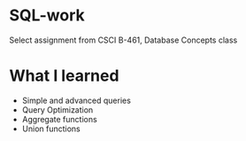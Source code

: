 # SQL-work
Select assignment from CSCI B-461, Database Concepts class

# What I learned 
- Simple and advanced queries 
- Query Optimization 
- Aggregate functions 
- Union functions

